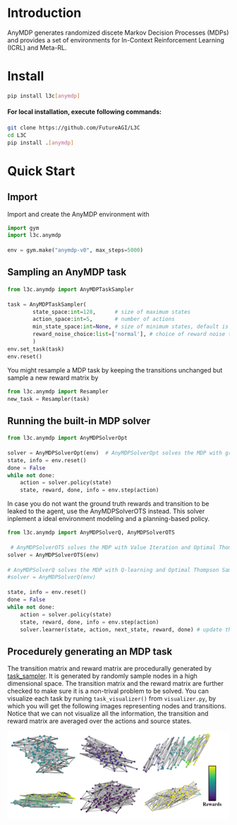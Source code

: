 # Introduction

AnyMDP generates randomized discete Markov Decision Processes (MDPs) and provides a set of environments for In-Context Reinforcement Learning (ICRL) and Meta-RL.

# Install

```bash
pip install l3c[anymdp]
```

#### For local installation, execute following commands:

```bash
git clone https://github.com/FutureAGI/L3C
cd L3C
pip install .[anymdp]
```

# Quick Start

## Import

Import and create the AnyMDP environment with 
```python
import gym
import l3c.anymdp

env = gym.make("anymdp-v0", max_steps=5000)
```

## Sampling an AnyMDP task
```python
from l3c.anymdp import AnyMDPTaskSampler

task = AnyMDPTaskSampler(
        state_space:int=128,      # size of maximum states
        action_space:int=5,       # number of actions
        min_state_space:int=None, # size of minimum states, default is the same as state_space
        reward_noise_choice:list=['normal'], # choice of reward noise type, can select from ['normal', 'binoimial']
        )
env.set_task(task)
env.reset()
```

You might resample a MDP task by keeping the transitions unchanged but sample a new reward matrix by

```python
from l3c.anymdp import Resampler
new_task = Resampler(task)
```

## Running the built-in MDP solver
```python
from l3c.anymdp import AnyMDPSolverOpt

solver = AnyMDPSolverOpt(env)  # AnyMDPSolverOpt solves the MDP with ground truth rewards and transition matrix
state, info = env.reset()
done = False
while not done:
    action = solver.policy(state)
    state, reward, done, info = env.step(action)
```

In case you do not want the ground truth rewards and transition to be leaked to the agent, use the AnyMDPSolverOTS instead. This solver inplement a ideal environment modeling and a planning-based policy.

```python
from l3c.anymdp import AnyMDPSolverQ, AnyMDPSolverOTS

 # AnyMDPSolverOTS solves the MDP with Value Iteration and Optimal Thompson Sampling (Gaussian Noise)
solver = AnyMDPSolverOTS(env) 

# AnyMDPSolverQ solves the MDP with Q-learning and Optimal Thompson Sampling (Gaussian Noise)
#solver = AnyMDPSolverQ(env) 

state, info = env.reset()
done = False
while not done:
    action = solver.policy(state)
    state, reward, done, info = env.step(action)
    solver.learner(state, action, next_state, reward, done) # update the learner
```

## Procedurely generating an MDP task

The transition matrix and reward matrix are procedurally generated by [task_sampler](task_sampler.py). It is generated by randomly sample nodes in a high dimensional space. The transition matrix and the reward matrix are further checked to make sure it is a non-trival problem to be solved.
You can visualize each task by runing ``task_visualizer()`` from ``visualizer.py``, by which you will get the following images representing nodes and transitions. Notice that we can not visualize all the information, the transition and reward matrix are averaged over the actions and source states.

![AnyMDP Task Visualizer](https://github.com/FutureAGI/DataPack/blob/main/demo/anymdp/AnyMDP_Visualization.png) 